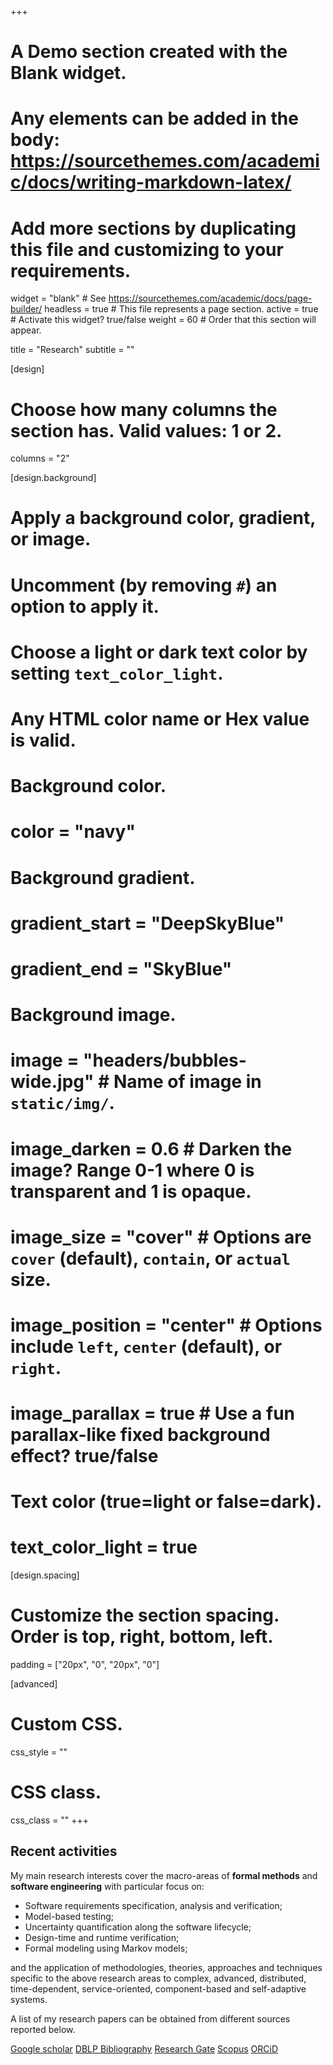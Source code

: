 +++
# A Demo section created with the Blank widget.
# Any elements can be added in the body: https://sourcethemes.com/academic/docs/writing-markdown-latex/
# Add more sections by duplicating this file and customizing to your requirements.

widget = "blank"  # See https://sourcethemes.com/academic/docs/page-builder/
headless = true  # This file represents a page section.
active = true  # Activate this widget? true/false
weight = 60  # Order that this section will appear.

title = "Research"
subtitle = ""

[design]
  # Choose how many columns the section has. Valid values: 1 or 2.
  columns = "2"

[design.background]
  # Apply a background color, gradient, or image.
  #   Uncomment (by removing `#`) an option to apply it.
  #   Choose a light or dark text color by setting `text_color_light`.
  #   Any HTML color name or Hex value is valid.

  # Background color.
  # color = "navy"

  # Background gradient.
  # gradient_start = "DeepSkyBlue"
  # gradient_end = "SkyBlue"

  # Background image.
  # image = "headers/bubbles-wide.jpg"  # Name of image in `static/img/`.
  # image_darken = 0.6  # Darken the image? Range 0-1 where 0 is transparent and 1 is opaque.
  # image_size = "cover"  #  Options are `cover` (default), `contain`, or `actual` size.
  # image_position = "center"  # Options include `left`, `center` (default), or `right`.
  # image_parallax = true  # Use a fun parallax-like fixed background effect? true/false

  # Text color (true=light or false=dark).
  # text_color_light = true

[design.spacing]
  # Customize the section spacing. Order is top, right, bottom, left.
  padding = ["20px", "0", "20px", "0"]

[advanced]
 # Custom CSS.
 css_style = ""

 # CSS class.
 css_class = ""
+++

## Recent activities

My main research interests cover the macro-areas of **formal methods** and **software engineering** with particular focus on:

- Software requirements specification, analysis and verification;
- Model-based testing;
- Uncertainty quantification along the software lifecycle;
- Design-time and runtime verification;
- Formal modeling using Markov models;

and the application of methodologies, theories, approaches and techniques specific
to the above research areas to complex, advanced, distributed, time-dependent,
service-oriented, component-based and self-adaptive systems.

A list of my research papers can be obtained from different sources reported below.
<div class="btn-links">
<a class="btn btn-outline-primary my-1 mr-1 btn-sm" href="https://scholar.google.it/citations?user=zFC7S-8AAAAJ&hl=en">Google scholar</a>
<a class="btn btn-outline-primary my-1 mr-1 btn-sm" href="https://dblp.org/pers/hd/c/Camilli:Matteo">DBLP Bibliography</a>
<a class="btn btn-outline-primary my-1 mr-1 btn-sm" href="https://www.researchgate.net/profile/Matteo_Camilli">Research Gate</a>
<a class="btn btn-outline-primary my-1 mr-1 btn-sm" href="https://www.scopus.com/authid/detail.uri?authorId=55320192900">Scopus</a>
<a class="btn btn-outline-primary my-1 mr-1 btn-sm" href="https://orcid.org/0000-0003-2491-5267">ORCiD</a>
</div>
